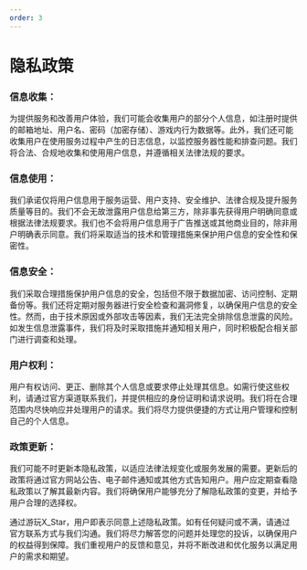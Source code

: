 ```yaml
---
order: 3
---
```


# 隐私政策

### 信息收集：
为提供服务和改善用户体验，我们可能会收集用户的部分个人信息，如注册时提供的邮箱地址、用户名、密码（加密存储）、游戏内行为数据等。此外，我们还可能收集用户在使用服务过程中产生的日志信息，以监控服务器性能和排查问题。我们将合法、合规地收集和使用用户信息，并遵循相关法律法规的要求。
### 信息使用：
我们承诺仅将用户信息用于服务运营、用户支持、安全维护、法律合规及提升服务质量等目的。我们不会无故泄露用户信息给第三方，除非事先获得用户明确同意或根据法律法规要求。我们也不会将用户信息用于广告推送或其他商业目的，除非用户明确表示同意。我们将采取适当的技术和管理措施来保护用户信息的安全性和保密性。
### 信息安全：
我们采取合理措施保护用户信息的安全，包括但不限于数据加密、访问控制、定期备份等。我们还将定期对服务器进行安全检查和漏洞修复，以确保用户信息的安全性。然而，由于技术原因或外部攻击等因素，我们无法完全排除信息泄露的风险。如发生信息泄露事件，我们将及时采取措施并通知相关用户，同时积极配合相关部门进行调查和处理。
### 用户权利：
用户有权访问、更正、删除其个人信息或要求停止处理其信息。如需行使这些权利，请通过官方渠道联系我们，并提供相应的身份证明和请求说明。我们将在合理范围内尽快响应并处理用户的请求。我们将尽力提供便捷的方式让用户管理和控制自己的个人信息。
### 政策更新：
我们可能不时更新本隐私政策，以适应法律法规变化或服务发展的需要。更新后的政策将通过官方网站公告、电子邮件通知或其他方式告知用户。用户应定期查看隐私政策以了解其最新内容。我们将确保用户能够充分了解隐私政策的变更，并给予用户合理的选择权。

通过游玩X_Star，用户即表示同意上述隐私政策。如有任何疑问或不满，请通过官方联系方式与我们沟通。我们将尽力解答您的问题并处理您的投诉，以确保用户的权益得到保障。我们重视用户的反馈和意见，并将不断改进和优化服务以满足用户的需求和期望。
